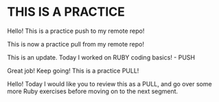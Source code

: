 # THIS IS A PRACTICE #

Hello! This is a practice push to my remote repo!

This is now a practice pull from my remote repo!

This is an update. Today I worked on RUBY coding basics! - PUSH

Great job! Keep going! This is a practice PULL!

Hello! Today I would like you to review this as a PULL, and go over some more Ruby exercises before moving on to the next segment.
